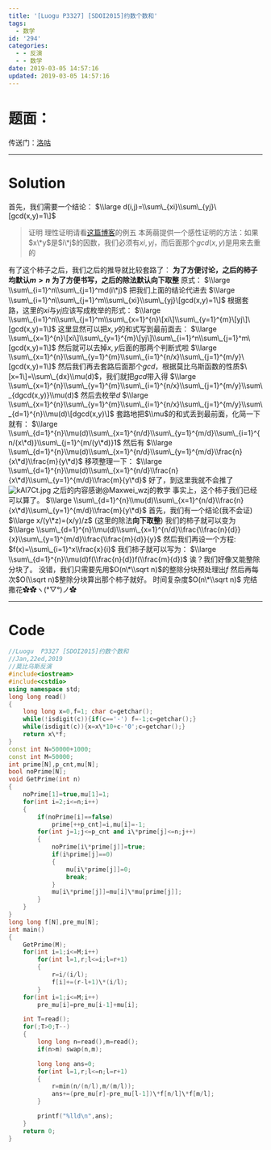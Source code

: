 ```yaml
---
title: '[Luogu P3327] [SDOI2015]约数个数和'
tags:
  - 数学
id: '294'
categories:
  - - 反演
  - - 数学
date: 2019-03-05 14:57:16
updated: 2019-03-05 14:57:16
---
```


# 题面：

传送门：[洛咕](https://www.luogu.org/problemnew/show/P3327)

* * *

# Solution

首先，我们需要一个结论： $\\large d(i,j)=\\sum\_{xi}\\sum\_{yj}\[gcd(x,y)=1\]$

> 证明 理性证明请看[这篇博客](https://www.luogu.org/blog/An-Amazing-Blog/mu-bi-wu-si-fan-yan-ji-ge-ji-miao-di-dong-xi)的例五 本蒟蒻提供一个感性证明的方法：如果$x\*y$是$i\*j$的因数，我们必须有$xi,yj$，而后面那个$gcd(x,y)$是用来去重的

有了这个柿子之后，我们之后的推导就比较套路了： **为了方便讨论，之后的柿子均默认$m>n$** **为了方便书写，之后的除法默认向下取整** 原式： $\\large \\sum\_{i=1}^n\\sum\_{j=1}^md(i\*j)$ 把我们上面的结论代进去 $\\large \\sum\_{i=1}^n\\sum\_{j=1}^m\\sum\_{xi}\\sum\_{yj}\[gcd(x,y)=1\]$ 根据套路，这里的$xi$与$yj$应该写成枚举的形式： $\\large \\sum\_{i=1}^n\\sum\_{j=1}^m\\sum\_{x=1}^{n}\[xi\]\\sum\_{y=1}^{m}\[yj\]\[gcd(x,y)=1\]$ 这里显然可以把$x,y$的和式写到最前面去： $\\large \\sum\_{x=1}^{n}\[xi\]\\sum\_{y=1}^{m}\[yj\]\\sum\_{i=1}^n\\sum\_{j=1}^m\[gcd(x,y)=1\]$ 然后就可以去掉$x,y$后面的那两个判断式啦 $\\large \\sum\_{x=1}^{n}\\sum\_{y=1}^{m}\\sum\_{i=1}^{n/x}\\sum\_{j=1}^{m/y}\[gcd(x,y)=1\]$ 然后我们再去套路后面那个$gcd$，根据莫比乌斯函数的性质$\[x=1\]=\\sum\_{dx}\\mu(d)$，我们就把$gcd$带入得 $\\large \\sum\_{x=1}^{n}\\sum\_{y=1}^{m}\\sum\_{i=1}^{n/x}\\sum\_{j=1}^{m/y}\\sum\_{dgcd(x,y)}\\mu(d)$ 然后去枚举$d$ $\\large \\sum\_{x=1}^{n}\\sum\_{y=1}^{m}\\sum\_{i=1}^{n/x}\\sum\_{j=1}^{m/y}\\sum\_{d=1}^{n}\\mu(d)\[dgcd(x,y)\]$ 套路地把$\\mu$的和式丢到最前面，化简一下就有： $\\large \\sum\_{d=1}^{n}\\mu(d)\\sum\_{x=1}^{n/d}\\sum\_{y=1}^{m/d}\\sum\_{i=1}^{n/(x\*d)}\\sum\_{j=1}^{m/(y\*d)}1$ 然后有 $\\large \\sum\_{d=1}^{n}\\mu(d)\\sum\_{x=1}^{n/d}\\sum\_{y=1}^{m/d}\\frac{n}{x\*d}\\frac{m}{y\*d}$ 移项整理一下： $\\large \\sum\_{d=1}^{n}\\mu(d)\\sum\_{x=1}^{n/d}\\frac{n}{x\*d}\\sum\_{y=1}^{m/d}\\frac{m}{y\*d}$ 好了，到这里我就不会推了 ![kAl7Ct.jpg](https://s2.ax1x.com/2019/01/23/kAl7Ct.jpg) 之后的内容感谢@Maxwei\_wzj的教学 事实上，这个柿子我们已经可以算了。 $\\large \\sum\_{d=1}^{n}\\mu(d)\\sum\_{x=1}^{n/d}\\frac{n}{x\*d}\\sum\_{y=1}^{m/d}\\frac{m}{y\*d}$ 首先，我们有一个结论(我不会证) $\\large x/(y\*z)=(x/y)/z$ (这里的除法**向下取整**) 我们的柿子就可以变为 $\\large \\sum\_{d=1}^{n}\\mu(d)\\sum\_{x=1}^{n/d}\\frac{\\frac{n}{d}}{x}\\sum\_{y=1}^{m/d}\\frac{\\frac{m}{d}}{y}$ 然后我们再设一个方程: $f(x)=\\sum\_{i=1}^x\\frac{x}{i}$ 我们柿子就可以写为： $\\large \\sum\_{d=1}^{n}\\mu(d)f(\\frac{n}{d})f(\\frac{m}{d})$ 诶？我们好像又能整除分块了。 没错，我们只需要先用$O(n\*\\sqrt n)$的整除分块预处理出$f$ 然后再每次$O(\\sqrt n)$整除分块算出那个柿子就好。 时间复杂度$O(n\*\\sqrt n)$ 完结撒花✿✿ヽ(°▽°)ノ✿

* * *

# Code

```cpp
//Luogu  P3327 [SDOI2015]约数个数和
//Jan,22ed,2019
//莫比乌斯反演
#include<iostream>
#include<cstdio>
using namespace std;
long long read()
{
    long long x=0,f=1; char c=getchar();
    while(!isdigit(c)){if(c=='-') f=-1;c=getchar();}
    while(isdigit(c)){x=x\*10+c-'0';c=getchar();}
    return x\*f;
}
const int N=50000+1000;
const int M=50000;
int prime[N],p_cnt,mu[N];
bool noPrime[N];
void GetPrime(int n)
{
    noPrime[1]=true,mu[1]=1;
    for(int i=2;i<=n;i++)
    {
        if(noPrime[i]==false)
            prime[++p_cnt]=i,mu[i]=-1;
        for(int j=1;j<=p_cnt and i\*prime[j]<=n;j++)
        {
            noPrime[i\*prime[j]]=true;
            if(i%prime[j]==0)
            {
                mu[i\*prime[j]]=0;
                break;
            }
            mu[i\*prime[j]]=mu[i]\*mu[prime[j]];
        }
    }
}
long long f[N],pre_mu[N];
int main()
{
    GetPrime(M);
    for(int i=1;i<=M;i++)
        for(int l=1,r;l<=i;l=r+1)
        {
            r=i/(i/l);
            f[i]+=(r-l+1)\*(i/l);
        }
    for(int i=1;i<=M;i++)
        pre_mu[i]=pre_mu[i-1]+mu[i];

    int T=read();
    for(;T>0;T--)
    {
        long long n=read(),m=read();
        if(n>m) swap(n,m);

        long long ans=0;
        for(int l=1,r;l<=n;l=r+1)
        {
            r=min(n/(n/l),m/(m/l));
            ans+=(pre_mu[r]-pre_mu[l-1])\*f[n/l]\*f[m/l];
        }

        printf("%lld\n",ans);
    }
    return 0;
}

```